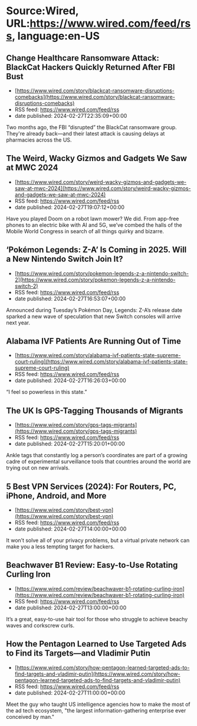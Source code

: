 # Source:Wired, URL:https://www.wired.com/feed/rss, language:en-US

## Change Healthcare Ransomware Attack: BlackCat Hackers Quickly Returned After FBI Bust
 - [https://www.wired.com/story/blackcat-ransomware-disruptions-comebacks](https://www.wired.com/story/blackcat-ransomware-disruptions-comebacks)
 - RSS feed: https://www.wired.com/feed/rss
 - date published: 2024-02-27T22:35:09+00:00

Two months ago, the FBI “disrupted” the BlackCat ransomware group. They're already back—and their latest attack is causing delays at pharmacies across the US.

## The Weird, Wacky Gizmos and Gadgets We Saw at MWC 2024
 - [https://www.wired.com/story/weird-wacky-gizmos-and-gadgets-we-saw-at-mwc-2024](https://www.wired.com/story/weird-wacky-gizmos-and-gadgets-we-saw-at-mwc-2024)
 - RSS feed: https://www.wired.com/feed/rss
 - date published: 2024-02-27T19:07:12+00:00

Have you played Doom on a robot lawn mower? We did. From app-free phones to an electric bike with AI and 5G, we’ve combed the halls of the Mobile World Congress in search of all things quirky and bizarre.

## ‘Pokémon Legends: Z-A’ Is Coming in 2025. Will a New Nintendo Switch Join It?
 - [https://www.wired.com/story/pokemon-legends-z-a-nintendo-switch-2](https://www.wired.com/story/pokemon-legends-z-a-nintendo-switch-2)
 - RSS feed: https://www.wired.com/feed/rss
 - date published: 2024-02-27T16:53:07+00:00

Announced during Tuesday’s Pokémon Day, Legends: Z-A’s release date sparked a new wave of speculation that new Switch consoles will arrive next year.

## Alabama IVF Patients Are Running Out of Time
 - [https://www.wired.com/story/alabama-ivf-patients-state-supreme-court-ruling](https://www.wired.com/story/alabama-ivf-patients-state-supreme-court-ruling)
 - RSS feed: https://www.wired.com/feed/rss
 - date published: 2024-02-27T16:26:03+00:00

“I feel so powerless in this state.”

## The UK Is GPS-Tagging Thousands of Migrants
 - [https://www.wired.com/story/gps-tags-migrants](https://www.wired.com/story/gps-tags-migrants)
 - RSS feed: https://www.wired.com/feed/rss
 - date published: 2024-02-27T15:20:01+00:00

Ankle tags that constantly log a person’s coordinates are part of a growing cadre of experimental surveillance tools that countries around the world are trying out on new arrivals.

## 5 Best VPN Services (2024): For Routers, PC, iPhone, Android, and More
 - [https://www.wired.com/story/best-vpn](https://www.wired.com/story/best-vpn)
 - RSS feed: https://www.wired.com/feed/rss
 - date published: 2024-02-27T14:00:00+00:00

It won’t solve all of your privacy problems, but a virtual private network can make you a less tempting target for hackers.

## Beachwaver B1 Review: Easy-to-Use Rotating Curling Iron
 - [https://www.wired.com/review/beachwaver-b1-rotating-curling-iron](https://www.wired.com/review/beachwaver-b1-rotating-curling-iron)
 - RSS feed: https://www.wired.com/feed/rss
 - date published: 2024-02-27T13:00:00+00:00

It’s a great, easy-to-use hair tool for those who struggle to achieve beachy waves and corkscrew curls.

## How the Pentagon Learned to Use Targeted Ads to Find its Targets—and Vladimir Putin
 - [https://www.wired.com/story/how-pentagon-learned-targeted-ads-to-find-targets-and-vladimir-putin](https://www.wired.com/story/how-pentagon-learned-targeted-ads-to-find-targets-and-vladimir-putin)
 - RSS feed: https://www.wired.com/feed/rss
 - date published: 2024-02-27T11:00:00+00:00

Meet the guy who taught US intelligence agencies how to make the most of the ad tech ecosystem, "the largest information-gathering enterprise ever conceived by man."

